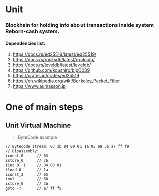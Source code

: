 # Unit
### Blockhain for holding info about transactions inside system Reborn-cash system.
#### Dependencies list:
1. https://docs.rs/ed25519/latest/ed25519/
2. https://docs.rs/rocksdb/latest/rocksdb/
3. https://docs.rs/leveldb/latest/leveldb/
4. https://github.com/koushiro/bip0039
5. https://crates.io/crates/ed25519
6. https://en.wikipedia.org/wiki/Berkeley_Packet_Filter
7. https://www.aumasson.jp

# One of main steps
## Unit Virtual Machine
> ByteCode example
```markdown
// Bytecode stream: 03 3b 84 00 01 1a 05 68 3b a7 ff f9
// Disassembly:
iconst_0      // 03
istore_0      // 3b
iinc 0, 1     // 84 00 01
iload_0       // 1a
iconst_2      // 05
imul          // 68
istore_0      // 3b
goto -7       // a7 ff f9
```
